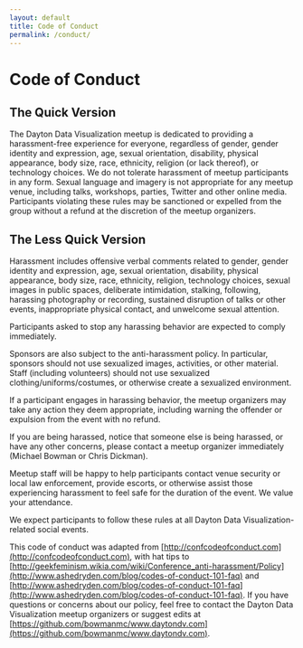 ```yaml
---
layout: default
title: Code of Conduct
permalink: /conduct/
---
```


# Code of Conduct

## The Quick Version

The Dayton Data Visualization meetup is dedicated to providing a harassment-free experience for everyone, regardless of gender, gender identity and expression, age, sexual orientation, disability, physical appearance, body size, race, ethnicity, religion (or lack thereof), or technology choices. We do not tolerate harassment of meetup participants in any form. Sexual language and imagery is not appropriate for any meetup venue, including talks, workshops, parties, Twitter and other online media. Participants violating these rules may be sanctioned or expelled from the group without a refund at the discretion of the meetup  organizers.


## The Less Quick Version

Harassment includes offensive verbal comments related to gender, gender identity and expression, age, sexual orientation, disability, physical appearance, body size, race, ethnicity, religion, technology choices, sexual images in public spaces, deliberate intimidation, stalking, following, harassing photography or recording, sustained disruption of talks or other events, inappropriate physical contact, and unwelcome sexual attention.

Participants asked to stop any harassing behavior are expected to comply immediately.

Sponsors are also subject to the anti-harassment policy. In particular, sponsors should not use sexualized images, activities, or other material. Staff (including volunteers) should not use sexualized clothing/uniforms/costumes, or otherwise create a sexualized environment.

If a participant engages in harassing behavior, the meetup organizers may take any action they deem appropriate, including warning the offender or expulsion from the event with no refund.

If you are being harassed, notice that someone else is being harassed, or have any other concerns, please contact a meetup organizer immediately (Michael Bowman or Chris Dickman).

Meetup staff will be happy to help participants contact venue security or local law enforcement, provide escorts, or otherwise assist those experiencing harassment to feel safe for the duration of the event. We value your attendance.

We expect participants to follow these rules at all Dayton Data Visualization-related social events.

This code of conduct was adapted from
[http://confcodeofconduct.com](http://confcodeofconduct.com),
with hat tips to
[http://geekfeminism.wikia.com/wiki/Conference_anti-harassment/Policy](http://www.ashedryden.com/blog/codes-of-conduct-101-faq)
and
[http://www.ashedryden.com/blog/codes-of-conduct-101-faq](http://www.ashedryden.com/blog/codes-of-conduct-101-faq).
If you have questions or
concerns about our policy, feel free to contact the Dayton Data Visualization meetup
organizers or suggest edits at
[https://github.com/bowmanmc/www.daytondv.com](https://github.com/bowmanmc/www.daytondv.com).
